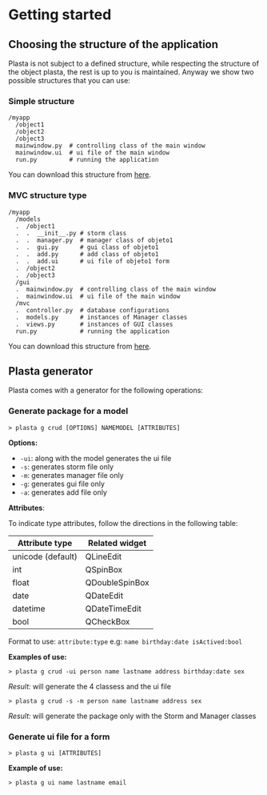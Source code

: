 # Getting started

## Choosing the structure of the application

Plasta is not subject to a defined structure, while respecting the structure of the object plasta, the rest is up to you is maintained.
Anyway we show two possible structures that you can use:

### Simple structure

```
/myapp
  /object1
  /object2
  /object3
  mainwindow.py  # controlling class of the main window
  mainwindow.ui  # ui file of the main window
  run.py         # running the application
```


You can download this structure from [here]().

### MVC structure type

```
/myapp
  /models
  .  /object1
  .  .  __init__.py # storm class
  .  .  manager.py  # manager class of objeto1
  .  .  gui.py      # gui class of objeto1
  .  .  add.py      # add class of objeto1
  .  .  add.ui      # ui file of objeto1 form
  .  /object2
  .  /object3
  /gui
  .  mainwindow.py  # controlling class of the main window
  .  mainwindow.ui  # ui file of the main window
  /mvc
  .  controller.py  # database configurations
  .  models.py      # instances of Manager classes
  .  views.py       # instances of GUI classes
  run.py            # running the application
```
You can download this structure from [here]().

## Plasta generator

Plasta comes with a generator for the following operations:

### Generate package for a model

`> plasta g crud [OPTIONS] NAMEMODEL [ATTRIBUTES]`

**Options:**
* `-ui`: along with the model generates the ui file
* `-s`: generates storm file only 
* `-m`: generates manager file only 
* `-g`: generates gui file only 
* `-a`: generates add file only

**Attributes**:

To indicate type attributes, follow the directions in the following table:

| Attribute type | Related widget |
|-|-|
| unicode (default) | QLineEdit |
| int | QSpinBox | 
| float | QDoubleSpinBox | 
| date | QDateEdit | 
| datetime| QDateTimeEdit | 
| bool | QCheckBox | 

Format to use: `attribute:type` e.g: `name birthday:date isActived:bool`

**Examples of use:**

`> plasta g crud -ui person name lastname address birthday:date sex`

*Result:* will generate the 4 classess and the ui file

`> plasta g crud -s -m person name lastname address sex`

*Result:* will generate the package only with the Storm and Manager classes 

### Generate ui file for a form

`> plasta g ui [ATTRIBUTES]`

**Example of use:**

`> plasta g ui name lastname email`

## 